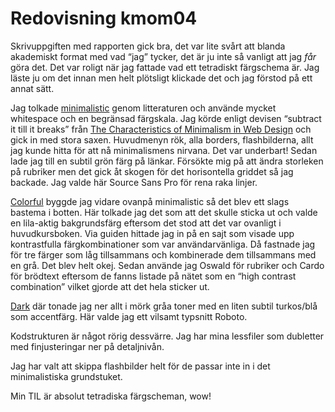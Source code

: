 ---
---
Redovisning kmom04
=========================

Skrivuppgiften med rapporten gick bra, det var lite svårt att blanda akademiskt format med vad “jag” tycker, det är ju inte så vanligt att jag *får* göra det. Det var roligt när jag fattade vad ett tetradiskt färgschema är. Jag läste ju om det innan men helt plötsligt klickade det och jag förstod på ett annat sätt.

Jag tolkade [minimalistic](redovisning/kmom04?style=04_minimalistic) genom litteraturen och använde mycket whitespace och en begränsad färgskala. Jag körde enligt devisen “subtract it till it breaks”  från [The Characteristics of Minimalism in Web Design](https://www.nngroup.com/articles/characteristics-minimalism/) och gick in med stora saxen. Huvudmenyn rök, alla borders, flashbilderna, allt jag kunde hitta för att nå minimalismens nirvana. Det var underbart! Sedan lade jag till en subtil grön färg på länkar. Försökte mig på att ändra storleken på rubriker men det gick åt skogen för det horisontella griddet så jag backade. Jag valde här Source Sans Pro för rena raka linjer.

[Colorful](redovisning/kmom04?style=04_colorful) byggde jag vidare ovanpå minimalistic så det blev ett slags bastema i botten. Här tolkade jag det som att det skulle sticka ut och valde en lila-aktig bakgrundsfärg eftersom det stod att det var ovanligt i huvudkursboken. Via guiden hittade jag in på en sajt som visade upp kontrastfulla färgkombinationer som var användarvänliga. Då fastnade jag för tre färger som låg tillsammans och kombinerade dem tillsammans med en grå. Det blev helt okej. Sedan använde jag Oswald för rubriker och Cardo för brödtext eftersom de fanns listade på nätet som en “high contrast combination” vilket gjorde att det hela sticker ut.

[Dark](redovisning/kmom04?style=04_dark) där tonade jag ner allt i mörk gråa toner med en liten subtil turkos/blå som accentfärg. Här valde jag ett vilsamt typsnitt Roboto.

Kodstrukturen är något rörig dessvärre. Jag har mina lessfiler som dubletter med finjusteringar ner på detaljnivån.

Jag har valt att skippa flashbilder helt för de passar inte in i det minimalistiska grundstuket.

Min TIL är absolut tetradiska färgscheman, wow!
